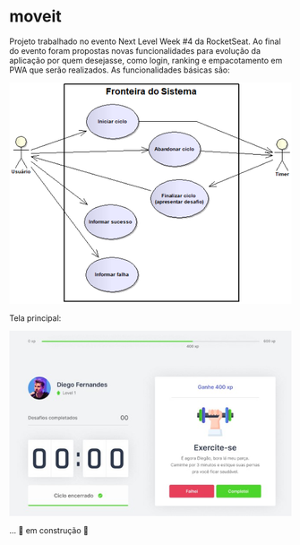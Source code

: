 # moveit

Projeto trabalhado no evento Next Level Week #4 da RocketSeat. Ao final do evento foram propostas novas funcionalidades para evolução da aplicação por quem desejasse, como login, ranking e empacotamento em PWA que serão realizados.
As funcionalidades básicas são:
<p align="center">
  <img alt="diagrama de casos de uso" title="#Casos de Uso" src="./assets/diagrama de casos de uso.png" />
</p>
Tela principal: 
<p align="center">
  <img alt="tela principal" title="#Tela Principal" src="./assets/tela principal.jpg" />
</p>

... 🚧 em construção 🚧 
